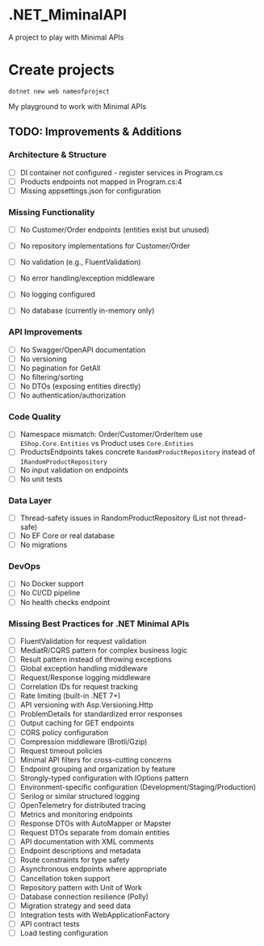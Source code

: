 # .NET_MiminalAPI
A project to play with Minimal APIs

# Create projects

```
dotnet new web nameofproject
```

My playground to work with Minimal APIs

## TODO: Improvements & Additions

### Architecture & Structure

- [ ] DI container not configured - register services in Program.cs
- [ ] Products endpoints not mapped in Program.cs:4
- [ ] Missing appsettings.json for configuration

### Missing Functionality

- [ ] No Customer/Order endpoints (entities exist but unused)
- [ ] No repository implementations for Customer/Order

- [ ] No validation (e.g., FluentValidation)
- [ ] No error handling/exception middleware
- [ ] No logging configured
- [ ] No database (currently in-memory only)

### API Improvements

- [ ] No Swagger/OpenAPI documentation
- [ ] No versioning
- [ ] No pagination for GetAll
- [ ] No filtering/sorting
- [ ] No DTOs (exposing entities directly)
- [ ] No authentication/authorization

### Code Quality

- [ ] Namespace mismatch: Order/Customer/OrderItem use `EShop.Core.Entities` vs Product uses `Core.Entities`
- [ ] ProductsEndpoints takes concrete `RandomProductRepository` instead of `IRandomProductRepository`
- [ ] No input validation on endpoints
- [ ] No unit tests

### Data Layer

- [ ] Thread-safety issues in RandomProductRepository (List<T> not thread-safe)
- [ ] No EF Core or real database
- [ ] No migrations

### DevOps

- [ ] No Docker support
- [ ] No CI/CD pipeline
- [ ] No health checks endpoint

### Missing Best Practices for .NET Minimal APIs

- [ ] FluentValidation for request validation
- [ ] MediatR/CQRS pattern for complex business logic
- [ ] Result pattern instead of throwing exceptions
- [ ] Global exception handling middleware
- [ ] Request/Response logging middleware
- [ ] Correlation IDs for request tracking
- [ ] Rate limiting (built-in .NET 7+)
- [ ] API versioning with Asp.Versioning.Http
- [ ] ProblemDetails for standardized error responses
- [ ] Output caching for GET endpoints
- [ ] CORS policy configuration
- [ ] Compression middleware (Brotli/Gzip)
- [ ] Request timeout policies
- [ ] Minimal API filters for cross-cutting concerns
- [ ] Endpoint grouping and organization by feature
- [ ] Strongly-typed configuration with IOptions pattern
- [ ] Environment-specific configuration (Development/Staging/Production)
- [ ] Serilog or similar structured logging
- [ ] OpenTelemetry for distributed tracing
- [ ] Metrics and monitoring endpoints
- [ ] Response DTOs with AutoMapper or Mapster
- [ ] Request DTOs separate from domain entities
- [ ] API documentation with XML comments
- [ ] Endpoint descriptions and metadata
- [ ] Route constraints for type safety
- [ ] Asynchronous endpoints where appropriate
- [ ] Cancellation token support
- [ ] Repository pattern with Unit of Work
- [ ] Database connection resilience (Polly)
- [ ] Migration strategy and seed data
- [ ] Integration tests with WebApplicationFactory
- [ ] API contract tests
- [ ] Load testing configuration
